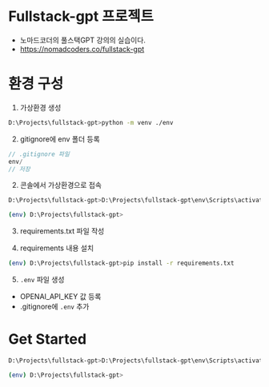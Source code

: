 # Fullstack-gpt 프로젝트

- 노마드코더의 풀스택GPT 강의의 실습이다.
- https://nomadcoders.co/fullstack-gpt

# 환경 구성

1. 가상환경 생성

```bash
D:\Projects\fullstack-gpt>python -m venv ./env
```

2. gitignore에 env 폴더 등록

```js
// .gitignore 파일
env/
// 저장
```

2. 콘솔에서 가상환경으로 접속

```bash
D:\Projects\fullstack-gpt>D:\Projects\fullstack-gpt\env\Scripts\activate.bat

(env) D:\Projects\fullstack-gpt>
```

3. requirements.txt 파일 작성

4. requirements 내용 설치

```bash
(env) D:\Projects\fullstack-gpt>pip install -r requirements.txt
```

5. `.env` 파일 생성

- OPENAI_API_KEY 값 등록
- .gitignore에 `.env` 추가

# Get Started

```bash
D:\Projects\fullstack-gpt>D:\Projects\fullstack-gpt\env\Scripts\activate.bat

(env) D:\Projects\fullstack-gpt>
```
